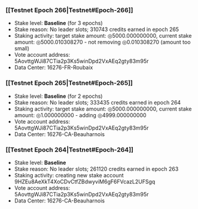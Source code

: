 ### [[Testnet Epoch 266|Testnet#Epoch-266]]
* Stake level: **Baseline** (for 3 epochs)
* Stake reason: No leader slots; 310743 credits earned in epoch 265
* Staking activity: target stake amount: ◎5000.000000000, current stake amount: ◎5000.010308270 - not removing ◎0.010308270 (amount too small)
* Vote account address: 5AovttgWJi87CTia2p3Ks5winDpd2VxAEq2gty83m95r
* Data Center: 16276-FR-Roubaix
### [[Testnet Epoch 265|Testnet#Epoch-265]]
* Stake level: **Baseline** (for 2 epochs)
* Stake reason: No leader slots; 333435 credits earned in epoch 264
* Staking activity: target stake amount: ◎5000.000000000, current stake amount: ◎1.000000000 - adding ◎4999.000000000
* Vote account address: 5AovttgWJi87CTia2p3Ks5winDpd2VxAEq2gty83m95r
* Data Center: 16276-CA-Beauharnois
### [[Testnet Epoch 264|Testnet#Epoch-264]]
* Stake level: **Baseline**
* Stake reason: No leader slots; 261120 credits earned in epoch 263
* Staking activity: creating new stake account 9HZEu8AeXkT4XoCDvCtfZBdwyviM6gF6FVcazL2UFSgq
* Vote account address: 5AovttgWJi87CTia2p3Ks5winDpd2VxAEq2gty83m95r
* Data Center: 16276-CA-Beauharnois